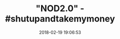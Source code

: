 ---
title: '"NOD2.0" - #shutupandtakemymoney'
name: nod2.0 Ultimate Travel Pillow
date: '2018-02-19 19:06:53'
buy_now: >-
  https://www.amazon.com/zdoze-nod2-0-Ultimate-Travel-Pillow/dp/B077L5PSPV?SubscriptionId=AKIAIA5RBQIWQVTCUEUQ&tag=coldcutdeals-20&linkCode=xm2&camp=2025&creative=165953&creativeASIN=B077L5PSPV
description_markdown: |+
  nod2.0 Ultimate Travel Pillow

    - Fast & easy to install

    - Clips to any seat

    - No fuss retracting cords

    - Effective on travelers of all heights

    - Patented, compact 3" x 5" design

tweet_id_str: '965663998883565568'
price: $29.99
you_save: ''
asin: B077L5PSPV
image: 'https://images-na.ssl-images-amazon.com/images/I/41pYlO9rmXL.jpg'

---